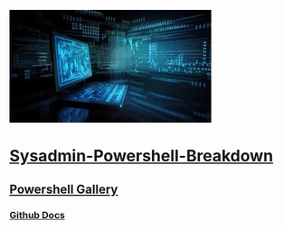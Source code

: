 ![image alt](https://github.com/josh-butler93/Sysadmin-Essentials/blob/b85f75aca31fea070ad80659fbbe03d14978f781/SysAdminEssentials.jpg)
# [Sysadmin-Powershell-Breakdown](https://learn.microsoft.com/en-us/powershell/module/microsoft.powershell.core/about/about_operators?view=powershell-7.5)
## [Powershell Gallery](https://www.powershellgallery.com/)
### [Github Docs](https://docs.github.com/en/get-started/writing-on-github/getting-started-with-writing-and-formatting-on-github/basic-writing-and-formatting-syntax)

